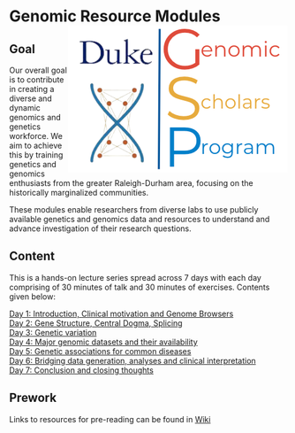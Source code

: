 # Genomic Resource Modules <img src="logo-CCGR-GSP.png" alt="Genomic Scholars Program" align="right" />

## Goal

Our overall goal is to contribute in creating a diverse and dynamic genomics and genetics workforce. We aim to achieve this by training genetics and genomics enthusiasts from the greater Raleigh-Durham area, focusing on the historically marginalized communities. <br>


These modules enable researchers from diverse labs to use publicly available genetics and genomics data and resources to understand and advance investigation of their research questions. 

## Content

This is a hands-on lecture series spread across 7 days with each day comprising of 30 minutes of talk and 30 minutes of exercises. Contents given below:

[Day 1: Introduction, Clinical motivation and Genome Browsers](https://github.com/OchoaLab/genomic-modules/tree/main/day1) <br>
[Day 2: Gene Structure, Central Dogma, Splicing](https://github.com/OchoaLab/genomic-modules/tree/main/day2) <br>
[Day 3: Genetic variation](https://github.com/OchoaLab/genomic-modules/tree/main/day3) <br>
[Day 4: Major genomic datasets and their availability](https://github.com/OchoaLab/genomic-modules/tree/main/day4) <br>
[Day 5: Genetic associations for common diseases](https://github.com/OchoaLab/genomic-modules/tree/main/day5) <br>
[Day 6: Bridging data generation, analyses and clinical interpretation](https://github.com/OchoaLab/genomic-modules/tree/main/day6) <br>
[Day 7: Conclusion and closing thoughts](https://github.com/OchoaLab/genomic-modules/tree/main/day7)


## Prework

Links to resources for pre-reading can be found in [Wiki](https://github.com/OchoaLab/genomic-modules/wiki)
